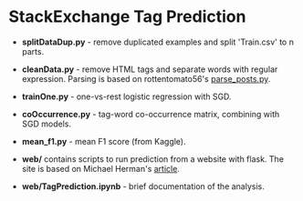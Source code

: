# StackExchange Tag Prediction

* **splitDataDup.py** - remove duplicated examples and split 'Train.csv' to n parts.

* **cleanData.py** - remove HTML tags and separate words with regular expression. Parsing is based on rottentomato56's [parse_posts.py](https://github.com/rottentomato56/kaggle-fb-stackoverflow/blob/master/Final/parse_posts.py).

* **trainOne.py** - one-vs-rest logistic regression with SGD.

* **coOccurrence.py** - tag-word co-occurrence matrix,  combining with SGD models.

* **mean_f1.py** - mean F1 score (from Kaggle).

* **web/** contains scripts to run prediction from a website with flask. The site is based on Michael Herman's [article](https://realpython.com/blog/python/flask-by-example-part-3-text-processing-with-requests-beautifulsoup-nltk/).

* **web/TagPrediction.ipynb** - brief documentation of the analysis.

